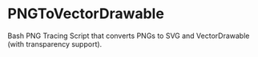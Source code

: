 # PNGToVectorDrawable
Bash PNG Tracing Script that converts PNGs to SVG and VectorDrawable (with transparency support).
